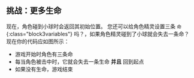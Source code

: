 ## 挑战：更多生命

现在，角色碰到小球时会返回其初始位置。 您还可以给角色精灵设置三条 `命`{:class="block3variables"} 吗？，如果角色精灵碰到了小球就会失去一条命？ 现在你的代码应如图所示：

+ 游戏开始时角色有三条命
+ 每当角色被击中时，它就会失去一条生命 **并且** 回到起点
+ 如果没有生命，游戏结束